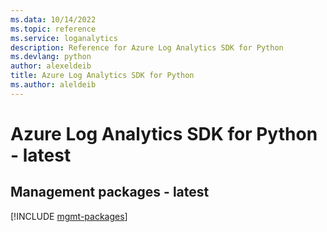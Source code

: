 ```yaml
---
ms.data: 10/14/2022
ms.topic: reference
ms.service: loganalytics
description: Reference for Azure Log Analytics SDK for Python
ms.devlang: python
author: alexeldeib
title: Azure Log Analytics SDK for Python
ms.author: aleldeib
---
```

# Azure Log Analytics SDK for Python - latest

## Management packages - latest
[!INCLUDE [mgmt-packages](log-analytics-mgmt-index.md)]